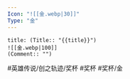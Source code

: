 ```yaml
---
Icon: "![[金.webp|30]]"
Type: "金"
---
```

```ad-ed-ha-gold
title: (Title:: "{{title}}")
![[金.webp|100]]
(Comment:: "")
```

#英雄传说/创之轨迹/奖杯  #奖杯 #奖杯/金